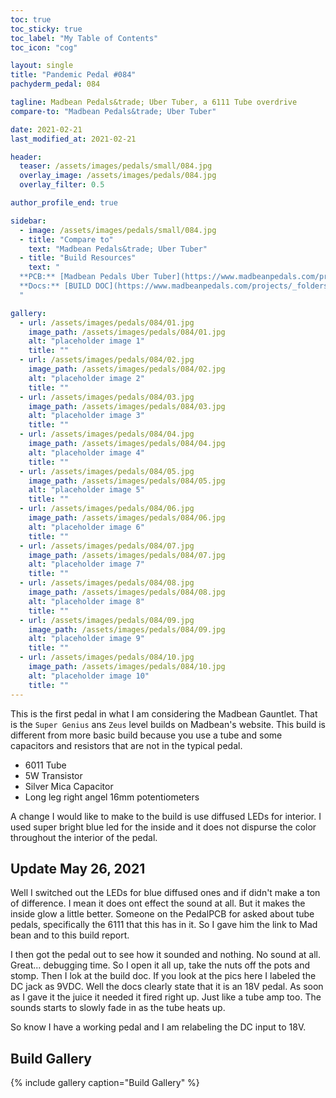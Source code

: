 ```yaml
---
toc: true
toc_sticky: true
toc_label: "My Table of Contents"
toc_icon: "cog"

layout: single
title: "Pandemic Pedal #084"
pachyderm_pedal: 084

tagline: Madbean Pedals&trade; Uber Tuber, a 6111 Tube overdrive 
compare-to: "Madbean Pedals&trade; Uber Tuber"

date: 2021-02-21
last_modified_at: 2021-02-21

header:
  teaser: /assets/images/pedals/small/084.jpg
  overlay_image: /assets/images/pedals/084.jpg
  overlay_filter: 0.5

author_profile_end: true

sidebar:
  - image: /assets/images/pedals/small/084.jpg
  - title: "Compare to"
    text: "Madbean Pedals&trade; Uber Tuber"
  - title: "Build Resources"
    text: "
  **PCB:** [Madbean Pedals Uber Tuber](https://www.madbeanpedals.com/projects/index.html)<br>
  **Docs:** [BUILD DOC](https://www.madbeanpedals.com/projects/_folders/Tube/docs/UberTuber_rev1.zip)
  "

gallery:
  - url: /assets/images/pedals/084/01.jpg
    image_path: /assets/images/pedals/084/01.jpg
    alt: "placeholder image 1"
    title: ""
  - url: /assets/images/pedals/084/02.jpg
    image_path: /assets/images/pedals/084/02.jpg
    alt: "placeholder image 2"
    title: ""
  - url: /assets/images/pedals/084/03.jpg
    image_path: /assets/images/pedals/084/03.jpg
    alt: "placeholder image 3"
    title: ""
  - url: /assets/images/pedals/084/04.jpg
    image_path: /assets/images/pedals/084/04.jpg
    alt: "placeholder image 4"
    title: ""
  - url: /assets/images/pedals/084/05.jpg
    image_path: /assets/images/pedals/084/05.jpg
    alt: "placeholder image 5"
    title: ""
  - url: /assets/images/pedals/084/06.jpg
    image_path: /assets/images/pedals/084/06.jpg
    alt: "placeholder image 6"
    title: ""
  - url: /assets/images/pedals/084/07.jpg
    image_path: /assets/images/pedals/084/07.jpg
    alt: "placeholder image 7"
    title: ""
  - url: /assets/images/pedals/084/08.jpg
    image_path: /assets/images/pedals/084/08.jpg
    alt: "placeholder image 8"
    title: ""
  - url: /assets/images/pedals/084/09.jpg
    image_path: /assets/images/pedals/084/09.jpg
    alt: "placeholder image 9"
    title: ""
  - url: /assets/images/pedals/084/10.jpg
    image_path: /assets/images/pedals/084/10.jpg
    alt: "placeholder image 10"
    title: ""
---
```


This is the first pedal in what I am considering the Madbean Gauntlet. That is the `Super Genius` ans `Zeus` level builds on Madbean's website. This build is different from more basic build because you use a tube and some capacitors and resistors that are not in the typical pedal.

* 6011 Tube
* 5W Transistor
* Silver Mica Capacitor
* Long leg right angel 16mm potentiometers

A change I would like to make to the build is use diffused LEDs for interior. I used super bright blue led for the inside and it does not dispurse the color throughout the interior of the pedal.

## Update May 26, 2021

Well I switched out the LEDs for blue diffused ones and if didn't make a ton of difference. I mean it does ont effect the sound at all. But it makes the inside glow a little better. Someone on the PedalPCB for asked about tube pedals, specifically the 6111 that this has in it. So I gave him the link to Mad bean and to this build report. 

I then got the pedal out to see how it sounded and nothing. No sound at all. Great... debugging time. So I open it all up, take the nuts off the pots and stomp. Then I lok at the build doc. If you look at the pics here I labeled the DC jack as 9VDC. Well the docs clearly state that it is an 18V pedal. As soon as I gave it the juice it needed it fired right up. Just like a tube amp too. The sounds starts to slowly fade in as the tube heats up.

So know I have a working pedal and I am relabeling the DC input to 18V.

## Build Gallery

{% include gallery caption="Build Gallery" %}